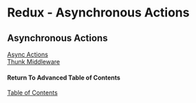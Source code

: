 # Redux - Asynchronous Actions

## Asynchronous Actions

[Async Actions](https://redux.js.org/advanced/asyncactions)<br>
[Thunk Middleware](https://github.com/reduxjs/redux-thunk)<br>

#### Return To Advanced Table of Contents
[Table of Contents](https://github.com/TraceDugar/reading-notes/blob/main/401/toc.md)<br>
